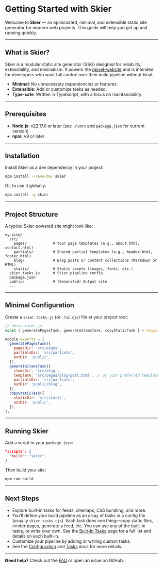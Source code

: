 # Getting Started with Skier

Welcome to **Skier** — an opinionated, minimal, and extensible static site generator for modern web projects. This guide will help you get up and running quickly.

---

## What is Skier?

Skier is a modular static site generator (SSG) designed for reliability, extensibility, and minimalism. It powers the [ripixel-website](https://github.com/ripixel/ripixel-website) and is intended for developers who want full control over their build pipeline without bloat.

- **Minimal**: No unnecessary dependencies or features.
- **Extensible**: Add or customize tasks as needed.
- **Type-safe**: Written in TypeScript, with a focus on maintainability.

---

## Prerequisites
- **Node.js**: v22.17.0 or later (see `.nvmrc` and `package.json` for current version)
- **npm**: v9 or later

---

## Installation

Install Skier as a dev dependency in your project:

```sh
npm install --save-dev skier
```

Or, to use it globally:

```sh
npm install -g skier
```

---

## Project Structure
A typical Skier-powered site might look like:

```
my-site/
  src/
    pages/            # Your page templates (e.g., about.html, contact.html)
    partials/         # Shared partial templates (e.g., header.html, footer.html)
    blog/             # Blog posts or content collections (Markdown or HTML)
    static/           # Static assets (images, fonts, etc.)
  skier.tasks.js      # Skier pipeline config
  package.json
  public/             # (Generated) Output site
  ...
```

---

## Minimal Configuration

Create a `skier.tasks.js` (or `.ts`/`.cjs`) file at your project root:

```js
// skier.tasks.js
const { generatePagesTask, generateItemsTask, copyStaticTask } = require('skier/builtins');

module.exports = [
  generatePagesTask({
    pagesDir: 'src/pages',
    partialsDir: 'src/partials',
    outDir: 'public',
  }),
  generateItemsTask({
    itemsDir: 'src/blog',
    template: 'src/pages/blog-post.html', // or your preferred template
    partialsDir: 'src/partials',
    outDir: 'public/blog',
  }),
  copyStaticTask({
    staticDir: 'src/static',
    outDir: 'public',
  }),
];
```

---

## Running Skier

Add a script to your `package.json`:

```json
"scripts": {
  "build": "skier"
}
```

Then build your site:

```sh
npm run build
```

---

## Next Steps
- Explore built-in tasks for feeds, sitemaps, CSS bundling, and more.
- You’ll define your build pipeline as an array of tasks in a config file (usually `skier.tasks.cjs`). Each task does one thing—copy static files, render pages, generate a feed, etc. You can use any of the built-in tasks, or write your own. See the [Built-In Tasks](./builtins/README.md) page for a full list and details on each built-in.
- Customize your pipeline by adding or writing custom tasks.
- See the [Configuration](./configuration.md) and [Tasks](./tasks.md) docs for more details.

---

**Need help?** Check out the [FAQ](./faq.md) or open an issue on GitHub.
